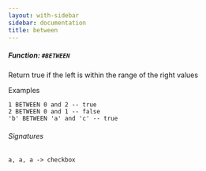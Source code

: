 ```yaml
---
layout: with-sidebar
sidebar: documentation
title: between
---
```


##### Function: `#BETWEEN`
Return true if the left is within the range of the right values

  Examples

    1 BETWEEN 0 and 2 -- true
    2 BETWEEN 0 and 1 -- false
    'b' BETWEEN 'a' and 'c' -- true

###### Signatures
    a, a, a -> checkbox

